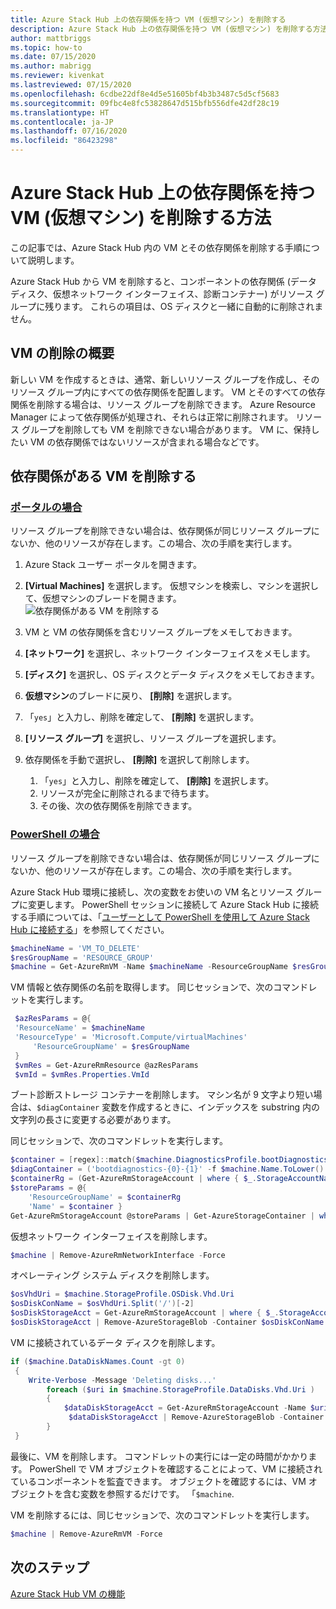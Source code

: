 ```yaml
---
title: Azure Stack Hub 上の依存関係を持つ VM (仮想マシン) を削除する
description: Azure Stack Hub 上の依存関係を持つ VM (仮想マシン) を削除する方法
author: mattbriggs
ms.topic: how-to
ms.date: 07/15/2020
ms.author: mabrigg
ms.reviewer: kivenkat
ms.lastreviewed: 07/15/2020
ms.openlocfilehash: 6cdbe22df8e4d5e51605bf4b3b3487c5d5cf5683
ms.sourcegitcommit: 09fbc4e8fc53828647d515bfb556dfe42df28c19
ms.translationtype: HT
ms.contentlocale: ja-JP
ms.lasthandoff: 07/16/2020
ms.locfileid: "86423298"
---
```

# <a name="how-to-delete-a-vm-virtual-machine-with-dependencies-on-azure-stack-hub"></a>Azure Stack Hub 上の依存関係を持つ VM (仮想マシン) を削除する方法

この記事では、Azure Stack Hub 内の VM とその依存関係を削除する手順について説明します。

Azure Stack Hub から VM を削除すると、コンポーネントの依存関係 (データ ディスク、仮想ネットワーク インターフェイス、診断コンテナー) がリソース グループに残ります。 これらの項目は、OS ディスクと一緒に自動的に削除されません。

## <a name="delete-a-vm-overview"></a>VM の削除の概要

新しい VM を作成するときは、通常、新しいリソース グループを作成し、そのリソース グループ内にすべての依存関係を配置します。 VM とそのすべての依存関係を削除する場合は、リソース グループを削除できます。 Azure Resource Manager によって依存関係が処理され、それらは正常に削除されます。 リソース グループを削除しても VM を削除できない場合があります。 VM に、保持したい VM の依存関係ではないリソースが含まれる場合などです。

## <a name="delete-a-vm-with-dependencies"></a>依存関係がある VM を削除する

### <a name="with-the-portal"></a>[ポータルの場合](#tab/portal)

リソース グループを削除できない場合は、依存関係が同じリソース グループにないか、他のリソースが存在します。この場合、次の手順を実行します。

1. Azure Stack ユーザー ポータルを開きます。

2. **[Virtual Machines]** を選択します。 仮想マシンを検索し、マシンを選択して、仮想マシンのブレードを開きます。  
![依存関係がある VM を削除する](./media/delete-vm/azure-stack-hub-delete-vm-portal.png)  

3. VM と VM の依存関係を含むリソース グループをメモしておきます。

4. **[ネットワーク]** を選択し、ネットワーク インターフェイスをメモします。

5. **[ディスク]** を選択し、OS ディスクとデータ ディスクをメモしておきます。

6. **仮想マシン**のブレードに戻り、 **[削除]** を選択します。

7. 「`yes`」と入力し、削除を確定して、 **[削除]** を選択します。

7. **[リソース グループ]** を選択し、リソース グループを選択します。

8. 依存関係を手動で選択し、 **[削除]** を選択して削除します。
    1. 「`yes`」と入力し、削除を確定して、 **[削除]** を選択します。
    2. リソースが完全に削除されるまで待ちます。
    3. その後、次の依存関係を削除できます。

### <a name="with-powershell"></a>[PowerShell の場合](#tab/ps)

リソース グループを削除できない場合は、依存関係が同じリソース グループにないか、他のリソースが存在します。この場合、次の手順を実行します。

Azure Stack Hub 環境に接続し、次の変数をお使いの VM 名とリソース グループに変更します。 PowerShell セッションに接続して Azure Stack Hub に接続する手順については、「[ユーザーとして PowerShell を使用して Azure Stack Hub に接続する](azure-stack-powershell-configure-user.md)」を参照してください。

```powershell
$machineName = 'VM_TO_DELETE'
$resGroupName = 'RESOURCE_GROUP'
$machine = Get-AzureRmVM -Name $machineName -ResourceGroupName $resGroupName
```

VM 情報と依存関係の名前を取得します。 同じセッションで、次のコマンドレットを実行します。

```powershell
 $azResParams = @{
 'ResourceName' = $machineName
 'ResourceType' = 'Microsoft.Compute/virtualMachines'
     'ResourceGroupName' = $resGroupName
 }
 $vmRes = Get-AzureRmResource @azResParams
 $vmId = $vmRes.Properties.VmId
```

ブート診断ストレージ コンテナーを削除します。 マシン名が 9 文字より短い場合は、`$diagContainer` 変数を作成するときに、インデックスを substring 内の文字列の長さに変更する必要があります。 

同じセッションで、次のコマンドレットを実行します。

```powershell
$container = [regex]::match($machine.DiagnosticsProfile.bootDiagnostics.storageUri, '^http[s]?://(.+?)\.').groups[1].value
$diagContainer = ('bootdiagnostics-{0}-{1}' -f $machine.Name.ToLower().Substring(0, 9), $vmId)
$containerRg = (Get-AzureRmStorageAccount | where { $_.StorageAccountName -eq $container }).ResourceGroupName
$storeParams = @{
    'ResourceGroupName' = $containerRg
    'Name' = $container }
Get-AzureRmStorageAccount @storeParams | Get-AzureStorageContainer | where { $_.Name-eq $diagContainer } | Remove-AzureStorageContainer -Force
```

仮想ネットワーク インターフェイスを削除します。

```powershell
$machine | Remove-AzureRmNetworkInterface -Force
```

オペレーティング システム ディスクを削除します。

```powershell
$osVhdUri = $machine.StorageProfile.OSDisk.Vhd.Uri
$osDiskConName = $osVhdUri.Split('/')[-2]
$osDiskStorageAcct = Get-AzureRmStorageAccount | where { $_.StorageAccountName -eq $osVhdUri.Split('/')[2].Split('.')[0] }
$osDiskStorageAcct | Remove-AzureStorageBlob -Container $osDiskConName -Blob $osVhdUri.Split('/')[-1]
```

VM に接続されているデータ ディスクを削除します。

```powershell
if ($machine.DataDiskNames.Count -gt 0)
 {
    Write-Verbose -Message 'Deleting disks...'
        foreach ($uri in $machine.StorageProfile.DataDisks.Vhd.Uri )
        {
            $dataDiskStorageAcct = Get-AzureRmStorageAccount -Name $uri.Split('/')[2].Split('.')[0]
             $dataDiskStorageAcct | Remove-AzureStorageBlob -Container $uri.Split('/')[-2] -Blob $uri.Split('/')[-1] -ea Ignore
        }
 }
```

最後に、VM を削除します。 コマンドレットの実行には一定の時間がかかります。 PowerShell で VM オブジェクトを確認することによって、VM に接続されているコンポーネントを監査できます。 オブジェクトを確認するには、VM オブジェクトを含む変数を参照するだけです。 「`$machine`.

VM を削除するには、同じセッションで、次のコマンドレットを実行します。

```powershell
$machine | Remove-AzureRmVM -Force
```

## <a name="next-steps"></a>次のステップ

[Azure Stack Hub VM の機能](azure-stack-vm-considerations.md)